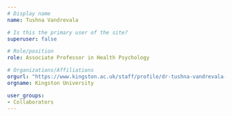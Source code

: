 ```yaml
---
# Display name
name: Tushna Vandrevala

# Is this the primary user of the site?
superuser: false

# Role/position
role: Associate Professor in Health Psychology

# Organizations/Affiliations
orgurl: "https://www.kingston.ac.uk/staff/profile/dr-tushna-vandrevala-487/"
orgname: Kingston University

user_groups:
- Collaborators
---
```

